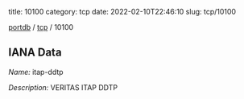 title: 10100
category: tcp
date: 2022-02-10T22:46:10
slug: tcp/10100

[portdb](/) / [tcp](/category/tcp.html) / 10100


## IANA Data

_Name:_ itap-ddtp

_Description:_ VERITAS ITAP DDTP

